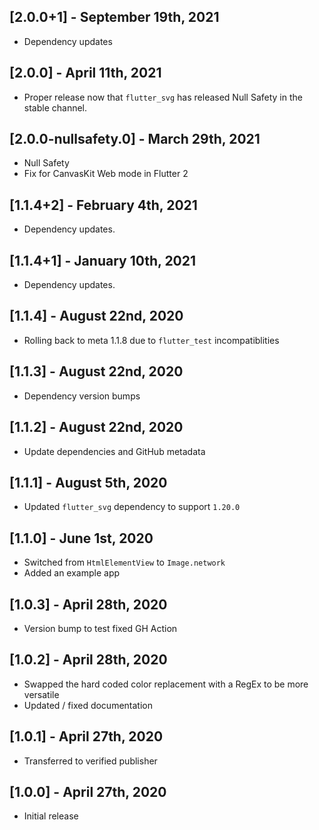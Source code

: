 ## [2.0.0+1] - September 19th, 2021

* Dependency updates


## [2.0.0] - April 11th, 2021

* Proper release now that `flutter_svg` has released Null Safety in the stable channel.


## [2.0.0-nullsafety.0] - March 29th, 2021

* Null Safety
* Fix for CanvasKit Web mode in Flutter 2


## [1.1.4+2] - February 4th, 2021

* Dependency updates.


## [1.1.4+1] - January 10th, 2021

* Dependency updates.


## [1.1.4] - August 22nd, 2020

* Rolling back to meta 1.1.8 due to `flutter_test` incompatiblities


## [1.1.3] - August 22nd, 2020

* Dependency version bumps


## [1.1.2] - August 22nd, 2020

* Update dependencies and GitHub metadata


## [1.1.1] - August 5th, 2020

* Updated `flutter_svg` dependency to support `1.20.0`


## [1.1.0] - June 1st, 2020

* Switched from `HtmlElementView` to `Image.network`
* Added an example app


## [1.0.3] - April 28th, 2020

* Version bump to test fixed GH Action


## [1.0.2] - April 28th, 2020

* Swapped the hard coded color replacement with a RegEx to be more versatile
* Updated / fixed documentation


## [1.0.1] - April 27th, 2020

* Transferred to verified publisher


## [1.0.0] - April 27th, 2020

* Initial release
